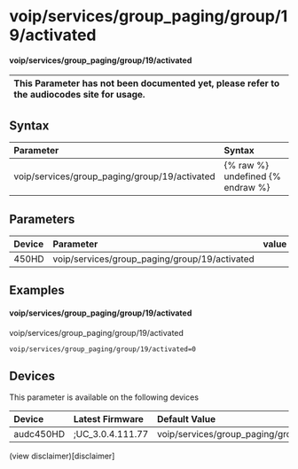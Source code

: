 ﻿---
description: voip/services/group_paging/group/19/activated
search: false
---

# voip/services/group_paging/group/19/activated

#### voip/services/group_paging/group/19/activated


| This Parameter has not been documented yet, please refer to the audiocodes site for usage.  |
| :--- |

## Syntax
| Parameter | Syntax |
| :--- | :--- |
|voip/services/group_paging/group/19/activated | {% raw %} undefined {% endraw %} |

## Parameters
|Device|Parameter|value|Description|
|:---|:---|:---|:---|
| 450HD | voip/services/group_paging/group/19/activated |  |  |

## Examples
#### voip/services/group_paging/group/19/activated

voip/services/group_paging/group/19/activated

```
voip/services/group_paging/group/19/activated=0
```

## Devices
This parameter is available on the following devices

| Device | Latest Firmware | Default Value |
|:---|:---|:---|
| audc450HD | ;UC_3.0.4.111.77 | voip/services/group_paging/group/19/activated=0 

(view disclaimer)[disclaimer]
